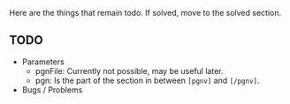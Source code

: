 Here are the things that remain todo. If solved, move to the solved section.

## TODO

* Parameters
  * pgnFile: Currently not possible, may be useful later.
  * pgn: Is the part of the section in between `[pgnv]` and `[/pgnv]`.
* Bugs / Problems
